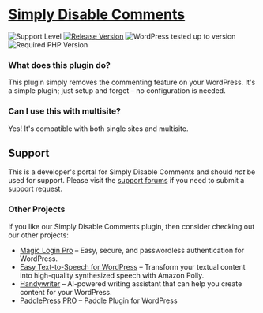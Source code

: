 # [Simply Disable Comments](https://wordpress.org/plugins/simply-disable-comments/) #

![Support Level](https://img.shields.io/badge/support-active-green.svg) [![Release Version](https://img.shields.io/wordpress/plugin/v/simply-disable-comments?label=Release%20Version)](https://github.com/handyplugins/simply-disable-comments/releases) ![WordPress tested up to version](https://img.shields.io/wordpress/plugin/tested/simply-disable-comments?label=WordPress) ![Required PHP Version](https://img.shields.io/wordpress/plugin/required-php/simply-disable-comments?label=PHP)

### What does this plugin do?

This plugin simply removes the commenting feature on your WordPress. It's a simple plugin; just setup and forget – no configuration is needed.

### Can I use this with multisite?

Yes! It's compatible with both single sites and multisite.

## Support ##

This is a developer's portal for Simply Disable Comments and should _not_ be used for support. Please visit
the [support forums](https://wordpress.org/support/plugin/simply-disable-comments/) if you need to submit a support request.


### Other Projects ###

If you like our Simply Disable Comments plugin, then consider checking out our other projects:

* <a href="https://handyplugins.co/magic-login-pro/" rel="friend">Magic Login Pro</a> – Easy, secure, and passwordless authentication for WordPress.
* <a href="https://handyplugins.co/easy-text-to-speech/" rel="friend">Easy Text-to-Speech for WordPress</a> – Transform your textual content into high-quality synthesized speech with Amazon Polly.
* <a href="https://handyplugins.co/handywriter/" rel="friend">Handywriter</a> – AI-powered writing assistant that can help you create content for your WordPress.
* <a href="https://handyplugins.co/paddlepress-pro/" rel="friend">PaddlePress PRO</a> – Paddle Plugin for WordPress
